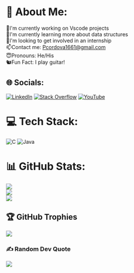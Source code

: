 # 💫 About Me:
🔬I'm currently working on Vscode projects<br>🧠I'm currently learning more about data structures<br>🔎I'm looking to get involved in an internship<br>📫Contact me: Pcordova1661@gmail.com<br>😇Pronouns: He/His<br>🐿️Fun Fact: I play guitar! 


## 🌐 Socials:
[![LinkedIn](https://img.shields.io/badge/LinkedIn-%230077B5.svg?logo=linkedin&logoColor=white)](https://linkedin.com/in/pedro-c-151296221) [![Stack Overflow](https://img.shields.io/badge/-Stackoverflow-FE7A16?logo=stack-overflow&logoColor=white)](https://stackoverflow.com/users/26565219) [![YouTube](https://img.shields.io/badge/YouTube-%23FF0000.svg?logo=YouTube&logoColor=white)](https://youtube.com/@UCyCdVHBc92TW9qjgsNyNuew) 

# 💻 Tech Stack:
![C](https://img.shields.io/badge/c-%2300599C.svg?style=flat&logo=c&logoColor=white) ![Java](https://img.shields.io/badge/java-%23ED8B00.svg?style=flat&logo=openjdk&logoColor=white)
# 📊 GitHub Stats:
![](https://github-readme-stats.vercel.app/api?username=Pcordova01&theme=dracula&hide_border=false&include_all_commits=false&count_private=false)<br/>
![](https://github-readme-streak-stats.herokuapp.com/?user=Pcordova01&theme=dracula&hide_border=false)<br/>
![](https://github-readme-stats.vercel.app/api/top-langs/?username=Pcordova01&theme=dracula&hide_border=false&include_all_commits=false&count_private=false&layout=compact)

## 🏆 GitHub Trophies
![](https://github-profile-trophy.vercel.app/?username=Pcordova01&theme=dark&no-frame=false&no-bg=true&margin-w=4)

### ✍️ Random Dev Quote
![](https://quotes-github-readme.vercel.app/api?type=horizontal&theme=radical)

<!-- Proudly created with GPRM ( https://gprm.itsvg.in ) -->

